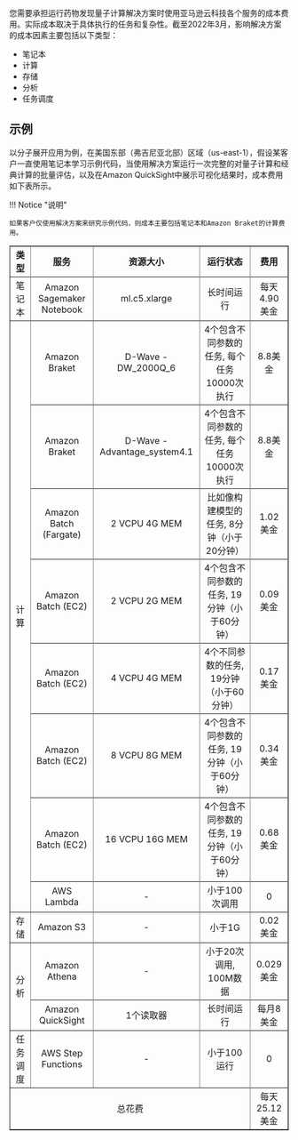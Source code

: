 您需要承担运行药物发现量子计算解决方案时使用亚马逊云科技各个服务的成本费用。实际成本取决于具体执行的任务和复杂性。截至2022年3月，影响解决方案的成本因素主要包括以下类型：

* 笔记本
* 计算
* 存储
* 分析
* 任务调度

## 示例

以分子展开应用为例，在美国东部（弗吉尼亚北部）区域（us-east-1），假设某客户一直使用笔记本学习示例代码，当使用解决方案运行一次完整的对量子计算和经典计算的批量评估，以及在Amazon QuickSight中展示可视化结果时，成本费用如下表所示。

!!! Notice "说明"

    如果客户仅使用解决方案来研究示例代码，则成本主要包括笔记本和Amazon Braket的计算费用。


<table border='1' style="text-align: center">
    <tr>
        <td><B>类型</B></td>
        <td><B>服务</td>
        <td><B>资源大小</td>
        <td><B>运行状态</td>
        <td><B>费用</td>
    <tr>
    <tr>
        <td>笔记本</td>
        <td>Amazon Sagemaker Notebook</td>
        <td>ml.c5.xlarge</td>
        <td>长时间运行</td>
        <td>每天4.90美金</td>
    <tr>
    <tr>
        <td rowspan="16">计算</td>
        <td>Amazon Braket</td>
        <td>D-Wave - DW_2000Q_6</td>
        <td>4个包含不同参数的任务, 每个任务10000次执行</td>
        <td>8.8美金</td>
    <tr>
    <tr>
        <td>Amazon Braket</td>
        <td>D-Wave - Advantage_system4.1</td>
        <td>4个包含不同参数的任务, 每个任务10000次执行</td>
        <td>8.8美金</td>
    <tr>
    <tr>
        <td>Amazon Batch (Fargate) </td>
        <td>2 VCPU 4G MEM</td>
        <td>比如像构建模型的任务, 8分钟（小于20分钟）</td>
        <td>1.02美金</td>
    <tr>
    <tr>
        <td>Amazon Batch (EC2) </td>
        <td>2 VCPU 2G MEM</td>
        <td>4个包含不同参数的任务, 19分钟（小于60分钟）</td>
        <td>0.09美金</td>
    <tr>
    <tr>
        <td>Amazon Batch (EC2) </td>
        <td>4 VCPU 4G MEM</td>
        <td>4个不同参数的任务, 19分钟（小于60分钟）</td>
        <td>0.17美金</td>
    <tr>
    <tr>
        <td>Amazon Batch (EC2) </td>
        <td>8 VCPU 8G MEM</td>
        <td>4个包含不同参数的任务, 19分钟（小于60分钟）</td>
        <td>0.34美金</td>
    <tr>
    <tr>
        <td>Amazon Batch (EC2) </td>
        <td>16 VCPU 16G MEM</td>
        <td>4个包含不同参数的任务, 19分钟（小于60分钟）</td>
        <td>0.68美金</td>
    <tr>
    <tr>
        <td>AWS Lambda </td>
        <td>-</td>
        <td>小于100次调用</td>
        <td>0</td>
    <tr>
    <tr>
        <td>存储</td>
        <td>Amazon S3</td>
        <td>-</td>
        <td>小于1G</td>
        <td>0.02美金</td>
    <tr>
    <tr>
        <td rowspan='4'>分析</td>
        <td>Amazon Athena</td>
        <td>-</td>
        <td>小于20次调用, 100M数据</td>
        <td>0.029美金</td>
    <tr>
    <tr>
        <td>Amazon QuickSight</td>
        <td>1个读取器</td>
        <td>长时间运行</td>
        <td>每月8美金</td>
    <tr>
    <tr>
        <td>任务调度</td>
        <td>AWS Step Functions</td>
        <td>-</td>
        <td>小于100运行</td>
        <td>0</td>
    <tr>
    <tr>
        <td colspan='4'>总花费</td>
        <td>每天25.12美金</td>
    <tr>
</table>